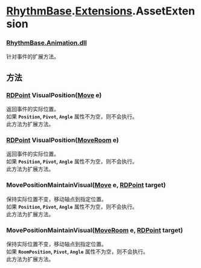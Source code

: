# [RhythmBase](../../RadiationTherapy.md).[Extensions](../namespace/Extensions.md).AssetExtension  


### [RhythmBase.Animation.dll](../assembly/RhythmAnimation.md)  
针对事件的扩展方法。  
  
## 方法  
  


### [RDPoint](../class/RDPoint.md) VisualPosition([Move](../class/Move.md) e)  
返回事件的实际位置。  
如果 **`Position`, `Pivot`, `Angle`** 属性不为空，则不会执行。  
此方法为扩展方法。  


### [RDPoint](../class/RDPoint.md) VisualPosition([MoveRoom](../class/MoveRoom.md) e)  
返回事件的实际位置。  
如果 **`Position`, `Pivot`, `Angle`** 属性不为空，则不会执行。  
此方法为扩展方法。  


### MovePositionMaintainVisual([Move](../class/Move.md) e, [RDPoint](../class/RDPoint.md) target)  
保持实际位置不变，移动轴点到指定位置。  
如果 **`Position`, `Pivot`, `Angle`** 属性不为空，则不会执行。  
此方法为扩展方法。  


### MovePositionMaintainVisual([MoveRoom](../class/MoveRoom.md) e, [RDPoint](../class/RDPoint.md) target)  
保持实际位置不变，移动轴点到指定位置。  
如果 **`RoomPosition`, `Pivot`, `Angle`** 属性不为空，则不会执行。  
此方法为扩展方法。